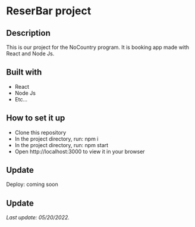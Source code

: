# ReserBar project

## Description

This is our project for the NoCountry program.
It is booking app made with React and Node Js.

## Built with

- React
- Node Js
- Etc...

## How to set it up

- Clone this repository
- In the project directory, run: npm i
- In the project directory, run: npm start
- Open http://localhost:3000 to view it in your browser

## Update

Deploy: coming soon

## Update

_Last update: 05/20/2022._
